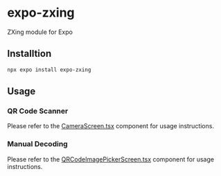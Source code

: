 # expo-zxing

ZXing module for Expo

## Installtion

```bash
npx expo install expo-zxing
```

## Usage

### QR Code Scanner

Please refer to the [CameraScreen.tsx](./example/CameraScreen.tsx) component for usage instructions.

### Manual Decoding

Please refer to the [QRCodeImagePickerScreen.tsx](./example/QRCodeImagePickerScreen.tsx) component for usage instructions.
